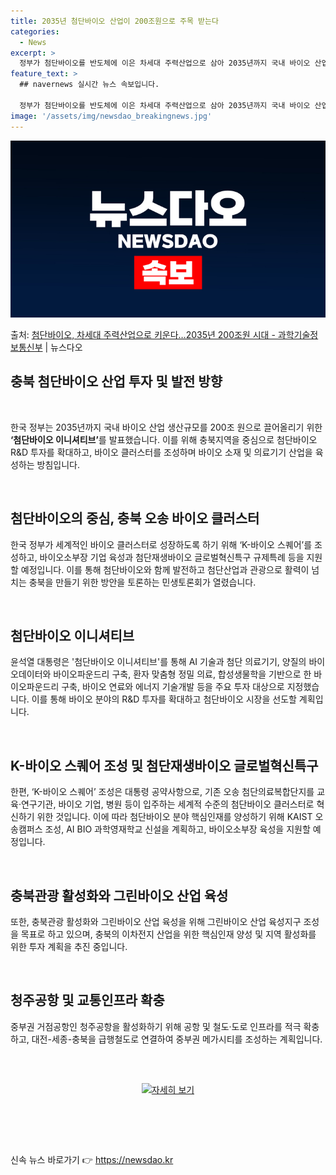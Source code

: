 ```yaml
---
title: 2035년 첨단바이오 산업이 200조원으로 주목 받는다
categories:
  - News
excerpt: >
  정부가 첨단바이오를 반도체에 이은 차세대 주력산업으로 삼아 2035년까지 국내 바이오 산업 생산규모를 200…
feature_text: >
  ## navernews 실시간 뉴스 속보입니다.

  정부가 첨단바이오를 반도체에 이은 차세대 주력산업으로 삼아 2035년까지 국내 바이오 산업 생산규모를 200…
image: '/assets/img/newsdao_breakingnews.jpg'
---
```


![뉴스다오 속보](/assets/img/newsdao_breakingnews.jpg)

<p>출처: <a href="https://newsdao.kr/3432" rel="dofollow">첨단바이오, 차세대 주력산업으로 키운다…2035년 200조원 시대 - 과학기술정보통신부</a> | 뉴스다오</p>

<h2 data-ke-size="size26">충북 첨단바이오 산업 투자 및 발전 방향</h2>
<p data-ke-size="size16">&nbsp;</p>
한국 정부는 2035년까지 국내 바이오 산업 생산규모를 200조 원으로 끌어올리기 위한 <b>‘첨단바이오 이니셔티브’</b>를 발표했습니다. 이를 위해 충북지역을 중심으로 첨단바이오 R&D 투자를 확대하고, 바이오 클러스터를 조성하며 바이오 소재 및 의료기기 산업을 육성하는 방침입니다.
<p data-ke-size="size16">&nbsp;</p>

<h2 data-ke-size="size24">첨단바이오의 중심, 충북 오송 바이오 클러스터</h2>
한국 정부가 세계적인 바이오 클러스터로 성장하도록 하기 위해 ‘K-바이오 스퀘어’를 조성하고, 바이오소부장 기업 육성과 첨단재생바이오 글로벌혁신특구 규제특례 등을 지원할 예정입니다. 이를 통해 첨단바이오와 함께 발전하고 첨단산업과 관광으로 활력이 넘치는 충북을 만들기 위한 방안을 토론하는 민생토론회가 열렸습니다.
<p data-ke-size="size16">&nbsp;</p>

<h2 data-ke-size="size24">첨단바이오 이니셔티브</h2>
윤석열 대통령은 '첨단바이오 이니셔티브'를 통해 AI 기술과 첨단 의료기기, 양질의 바이오데이터와 바이오파운드리 구축, 환자 맞춤형 정밀 의료, 합성생물학을 기반으로 한 바이오파운드리 구축, 바이오 연료와 에너지 기술개발 등을 주요 투자 대상으로 지정했습니다. 이를 통해 바이오 분야의 R&D 투자를 확대하고 첨단바이오 시장을 선도할 계획입니다.
<p data-ke-size="size16">&nbsp;</p>

<h2 data-ke-size="size24">K-바이오 스퀘어 조성 및 첨단재생바이오 글로벌혁신특구</h2>
한편, ‘K-바이오 스퀘어’ 조성은 대통령 공약사항으로, 기존 오송 첨단의료복합단지를 교육·연구기관, 바이오 기업, 병원 등이 입주하는 세계적 수준의 첨단바이오 클러스터로 혁신하기 위한 것입니다. 이에 따라 첨단바이오 분야 핵심인재를 양성하기 위해 KAIST 오송캠퍼스 조성, AI BIO 과학영재학교 신설을 계획하고, 바이오소부장 육성을 지원할 예정입니다.
<p data-ke-size="size16">&nbsp;</p>

<h2 data-ke-size="size24">충북관광 활성화와 그린바이오 산업 육성</h2>
또한, 충북관광 활성화와 그린바이오 산업 육성을 위해 그린바이오 산업 육성지구 조성을 목표로 하고 있으며, 충북의 이차전지 산업을 위한 핵심인재 양성 및 지역 활성화를 위한 투자 계획을 추진 중입니다.
<p data-ke-size="size16">&nbsp;</p>

<h2 data-ke-size="size24">청주공항 및 교통인프라 확충</h2>
중부권 거점공항인 청주공항을 활성화하기 위해 공항 및 철도·도로 인프라를 적극 확충하고, 대전-세종-충북을 급행철도로 연결하여 중부권 메가시티를 조성하는 계획입니다.
<p data-ke-size="size16">&nbsp;</p>
<div class="upibanner" style="margin:30px auto;display: block; text-align: center;">
    <a href="https://www.korea.kr/policy/pressReleaseView.do?newsId=156389719"><img src="https://www.korea.kr/images/pressRel/banner/imgBannerPressRelease_20220307_01.jpg" alt="자세히 보기" style="cursor: pointer;border:none;max-width: 100%;height: auto;"></a>
</div>
<p data-ke-size="size16">&nbsp;</p>

<p data-ke-size="size16">&nbsp;</p> 

신속 뉴스 바로가기 👉 <a href="https://newsdao.kr" rel="dofollow">https://newsdao.kr</a>


